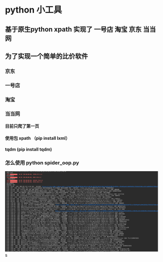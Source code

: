 # python 小工具
    
##  基于原生python xpath 实现了 一号店 淘宝 京东 当当网

## 为了实现一个简单的比价软件 
### 京东
### 一号店
### 淘宝
### 当当网

#### 目前只爬了第一页
#### 使用包 xpath （pip install lxml）
#### tqdm (pip install tqdm)

### 怎么使用 python spider_oop.py 
![ps4](./1.png)
s

